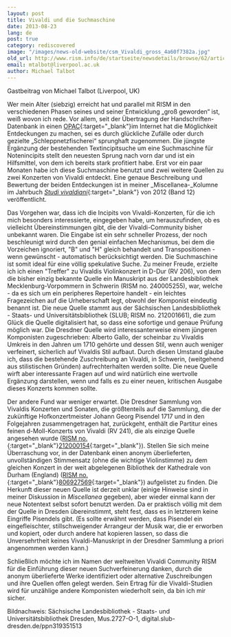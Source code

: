 ```yaml
---
layout: post
title: Vivaldi und die Suchmaschine
date: 2013-08-23
lang: de
post: true
category: rediscovered
image: "/images/news-old-website/csm_Vivaldi_gross_4a60f7382a.jpg"
old_url: http://www.rism.info/de/startseite/newsdetails/browse/62/article/64/vivaldi-and-a-search-engine.html
email: mtalbot@liverpool.ac.uk
author: Michael Talbot
---
```


Gastbeitrag von Michael Talbot (Liverpool, UK)

Wer mein Alter (siebzig) erreicht hat und parallel mit RISM in den verschiedenen Phasen seines und seiner Entwicklung „groß geworden“ ist, weiß wovon ich rede. Vor allem, seit der Übertragung der Handschriften-Datenbank in einen [OPAC](http://opac.rism.info/){:target="_blank"}im Internet hat die Möglichkeit Entdeckungen zu machen, sei es durch glückliche Zufälle oder durch gezielte „Schleppnetzfischerei“ sprunghaft zugenommen. Die jüngste Ergänzung der bestehenden Textincipitsuche um eine Suchmaschine für Notenincipits stellt den neuesten Sprung nach vorn dar und ist ein Hilfsmittel, von dem ich bereits stark profitiert habe. Erst vor ein paar Monaten habe ich diese Suchmaschine benutzt und zwei weitere Quellen zu zwei Konzerten von Vivaldi entdeckt. Eine genaue Beschreibung und Bewertung der beiden Entdeckungen ist in meiner _Miscellanea-_Kolumne im Jahrbuch [_Studi vivaldiani_](http://www.cini.it/publications/studi-vivaldiani-rivista-annuale-dellistituto-italiano-antonio-vivaldi){:target="_blank"} von 2012 (Band 12) veröffentlicht.


Das Vorgehen war, dass ich die Incipits von Vivaldi-Konzerten, für die ich mich besonders interessierte, eingegeben habe, um herauszufinden, ob es vielleicht Übereinstimmungen gibt, die der Vivaldi-Community bisher unbekannt waren. Die Eingabe ist ein sehr schneller Prozess, der noch beschleunigt wird durch den genial einfachen Mechanismus, bei dem die Vorzeichen ignoriert, "B" und "H" gleich behandelt und Transpositionen - wenn gewünscht - automatisch berücksichtigt werden. Die Suchmaschine ist somit ideal für eine völlig spekulative Suche. Zu meiner Freude, erzielte ich ich einen "Treffer" zu Vivaldis Violinkonzert in D-Dur (RV 206), von dem die bisher einzig bekannte Quelle ein Manuskript aus der Landesbibliothek Mecklenburg-Vorpommern in Schwerin (RISM no. 240005255), war, welche - da es sich um ein peripheres Repertoire handelt - ein leichtes Fragezeichen auf die Urheberschaft legt, obwohl der Komponist eindeutig benannt ist. Die neue Quelle stammt aus der Sächsischen Landesbibliothek - Staats- und Universitätsbibliothek (SLUB; RISM no. 212001661), die zum Glück die Quelle digitalisiert hat, so dass eine sofortige und genaue Prüfung möglich war. Die Dresdner Quelle wird interessanterweise einem jüngeren Komponisten zugeschrieben: Alberto Gallo, der scheinbar zu Vivaldis Umkreis in den Jahren um 1710 gehörte und dessen Stil, wenn auch weniger verfeinert, sicherlich auf Vivaldis Stil aufbaut. Durch diesen Umstand glaube ich, dass die bestehende Zuschreibung an Vivaldi, in Schwerin, (weitgehend aus stilistischen Gründen) aufrechterhalten werden sollte. Die neue Quelle wirft aber interessante Fragen auf und wird natürlich eine wertvolle Ergänzung darstellen, wenn und falls es zu einer neuen, kritischen Ausgabe dieses Konzerts kommen sollte.

Der andere Fund war weniger erwartet. Die Dresdner Sammlung von Vivaldis Konzerten und Sonaten, die größtenteils auf die Sammlung, die der zukünftige Hofkonzertmeister Johann Georg Pisendel 1717 und in den Folgejahren zusammengetragen hat, zurückgeht, enthält die Partitur eines feinen d-Moll-Konzerts von Vivaldi (RV 241), die als einzige Quelle angesehen wurde ([RISM no.](http://opac.rism.info/search?documentid=212000154){:target="_blank"}[212000154](http://opac.rism.info/search?documentid=212000154){:target="_blank"}). Stellen Sie sich meine Überraschung vor, in der Datenbank einen anonym überlieferten, unvollständigen Stimmensatz (ohne die wichtige Violinstimme) zu dem gleichen Konzert in der weit abgelegenen Bibliothek der Kathedrale von Durham (England) ([RISM no.](http://opac.rism.info/search?documentid=806927569){:target="_blank"}[806927569](http://opac.rism.info/search?documentid=806927569){:target="_blank"}) aufgelistet zu finden. Die Herkunft dieser neuen Quelle ist derzeit unklar (einige Hinweise sind in meiner Diskussion in _Miscellanea_ gegeben), aber wieder einmal kann der neue Notentext selbst sofort benutzt werden. Da er praktisch völlig mit dem der Quelle in Dresden übereinstimmt, steht fest, dass es in letzterem keine Eingriffe Pisendels gibt. (Es sollte erwähnt werden, dass Pisendel ein eingefleischter, stillschweigender Arrangeur der Musik war, die er erworben und kopiert, oder durch andere hat kopieren lassen, so dass die Unversehrtheit keines Vivaldi-Manuskript in der Dresdner Sammlung a priori angenommen werden kann.)


Schließlich möchte ich im Namen der weltweiten Vivaldi Community RISM für die Einführung dieser neuen Suchverfeinerung danken, durch die anonym überlieferte Werke identifiziert oder alternative Zuschreibungen und ihre Quellen offen gelegt werden. Sein Ertrag für die Vivaldi-Studien wird für unzählige andere Komponisten wiederholt sein, da bin ich mir sicher.


Bildnachweis: Sächsische Landesbibliothek - Staats- und Universitätsbibliothek Dresden, Mus.2727-O-1, digital.slub-dresden.de/ppn319351513